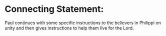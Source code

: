 # Connecting Statement:

Paul continues with some specific instructions to the believers in Philippi on unity and then gives instructions to help them live for the Lord.